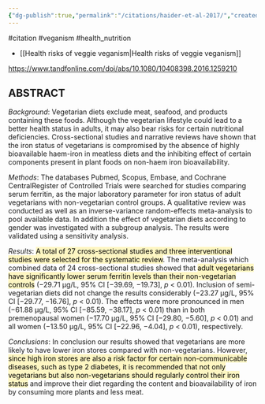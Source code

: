 ```yaml
---
{"dg-publish":true,"permalink":"/citations/haider-et-al-2017/","created":"2024-04-22T12:55:50.000+01:00","updated":"2025-09-28T23:47:00.731+01:00"}
---
```


#citation #veganism #health_nutrition  

- [[Health risks of veggie veganism\|Health risks of veggie veganism]] 

https://www.tandfonline.com/doi/abs/10.1080/10408398.2016.1259210
## ABSTRACT

_Background_: Vegetarian diets exclude meat, seafood, and products containing these foods. Although the vegetarian lifestyle could lead to a better health status in adults, it may also bear risks for certain nutritional deficiencies. Cross-sectional studies and narrative reviews have shown that the iron status of vegetarians is compromised by the absence of highly bioavailable haem-iron in meatless diets and the inhibiting effect of certain components present in plant foods on non-haem iron bioavailability.

_Methods_: The databases Pubmed, Scopus, Embase, and Cochrane CentralRegister of Controlled Trials were searched for studies comparing serum ferritin, as the major laboratory parameter for iron status of adult vegetarians with non-vegetarian control groups. A qualitative review was conducted as well as an inverse-variance random-effects meta-analysis to pool available data. In addition the effect of vegetarian diets according to gender was investigated with a subgroup analysis. The results were validated using a sensitivity analysis.

_Results_: <mark style="background: #FFF3A3A6;">A total of 27 cross-sectional studies and three interventional studies were selected for the systematic review</mark>. The meta-analysis which combined data of 24 cross-sectional studies showed that <mark style="background: #FFF3A3A6;">adult vegetarians have significantly lower serum ferritin levels than their non-vegetarian controls</mark> (−29.71 µg/L, 95% CI [−39.69, −19.73], _p_ < 0.01). Inclusion of semi-vegetarian diets did not change the results considerably (−23.27 µg/L, 95% CI [−29.77, −16.76], _p_ < 0.01). The effects were more pronounced in men (−61.88 µg/L, 95% CI [−85.59, −38.17], _p_ < 0.01) than in both premenopausal women (−17.70 μg/L, 95% CI [−29.80, −5.60], _p_ < 0.01) and all women (−13.50 μg/L, 95% CI [−22.96, −4.04], _p_ < 0.01), respectively.

_Conclusions_: In conclusion our results showed that vegetarians are more likely to have lower iron stores compared with non-vegetarians. However, <mark style="background: #FFF3A3A6;">since high iron stores are also a risk factor for certain non-communicable diseases, such as type 2 diabetes, it is recommended that not only vegetarians but also non-vegetarians should regularly control their iron status</mark> and improve their diet regarding the content and bioavailability of iron by consuming more plants and less meat.
